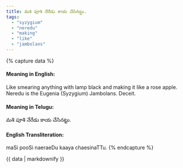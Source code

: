 ```yaml
---
title: మశి పూశి నేరేడు కాయ చేసినట్టు.
tags:
  - "syzygium"
  - "neredu"
  - "making"
  - "like"
  - "jambolans"
---
```


{% capture data %}
#### Meaning in English:
Like smearing anything with lamp black and making it like a rose apple.
Neredu is the Eugenia (Syzygium) Jambolans.
Deceit.

#### Meaning in Telugu:
మశి పూశి నేరేడు కాయ చేసినట్టు.

#### English Transliteration:
maSi pooSi naeraeDu kaaya chaesinaTTu.
{% endcapture %}

{{ data | markdownify }}

